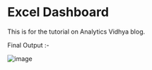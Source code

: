 # Excel Dashboard
This is for the tutorial on Analytics Vidhya blog.

Final Output :- 

![image](https://user-images.githubusercontent.com/43691873/132745029-86855710-13d0-4325-9a9c-cf7fe0db1599.png)
